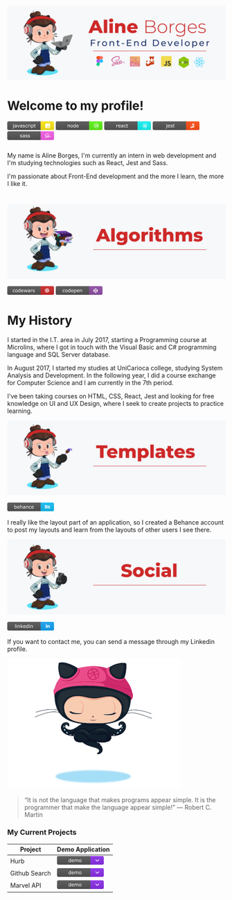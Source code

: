 ![banner-principal](https://github.com/aline-borges/aline-borges/blob/master/banner.png?raw=true)

# Welcome to my profile!

![Javascript since](https://github.com/aline-borges/aline-borges/blob/master/javascript.png?raw=true) ![Node since](https://github.com/aline-borges/aline-borges/blob/master/node.png?raw=true) ![React since](https://github.com/aline-borges/aline-borges/blob/master/react.png?raw=true) ![Jest since](https://github.com/aline-borges/aline-borges/blob/master/jest.png?raw=true) ![Sass since](https://github.com/aline-borges/aline-borges/blob/master/sass.png?raw=true) 

##### 

My name is Aline Borges, I'm currently an intern in web development and I'm studying technologies such as React, Jest and Sass.


I'm passionate about Front-End development and the more I learn, the more I like it.

# 
#

![banner-algorithms](https://github.com/aline-borges/aline-borges/blob/master/banner-algorithms.png?raw=true)

  [![CodeWars](https://github.com/aline-borges/aline-borges/blob/master/codewars.png?raw=true)](https://www.codewars.com/users/AlineBorges)  [![CodePen](https://github.com/aline-borges/aline-borges/blob/master/codepen.png?raw=true)](https://codepen.io/apborges)  
  
 # My History

  I started in the I.T. area in July 2017, starting a Programming course at Microlins, where I got in touch with the Visual Basic and C# programming language and SQL Server database.
  
  In August 2017, I started my studies at UniCarioca college, studying System Analysis and Development. In the following year, I did a course exchange for Computer Science and I am currently in the 7th period.
  
  I've been taking courses on HTML, CSS, React, Jest and looking for free knowledge on UI and UX Design, where I seek to create projects to practice learning.
  
  ![banner-algorithms](https://github.com/aline-borges/aline-borges/blob/master/banner-templates.png?raw=true)
  
  [![Behance](https://github.com/aline-borges/aline-borges/blob/master/behance.png?raw=true)](https://www.behance.net/apborges) 
  
  I really like the layout part of an application, so I created a Behance account to post my layouts and learn from the layouts of other users I see there.
  
  [![banner-algorithms](https://github.com/aline-borges/aline-borges/blob/master/banner-social.png?raw=true)]()
  
  [![Linkedin](https://github.com/aline-borges/aline-borges/blob/master/linkedin.png?raw=true)](https://www.linkedin.com/in/apborges/)
  
If you want to contact me, you can send a message through my Linkedin profile.

![image-octocat](https://github.com/aline-borges/aline-borges/blob/master/gif.gif?raw=true)

> “It is not the language that makes programs appear simple.
>  It is the programmer that make the language appear simple!”
> ― Robert C. Martin

### My Current Projects

| Project | Demo Application |
| ------ | ------ |
| Hurb |   [![Demo](https://github.com/aline-borges/aline-borges/blob/master/demo.png?raw=true)](https://hurb-angular.netlify.app/) |
| Github Search |   [![Demo](https://github.com/aline-borges/aline-borges/blob/master/demo.png?raw=true)](https://github.com/aline-borges/github-search/) |
| Marvel API |   [![Demo](https://github.com/aline-borges/aline-borges/blob/master/demo.png?raw=true)](https://alineborges-marvelapi.netlify.app/) |
